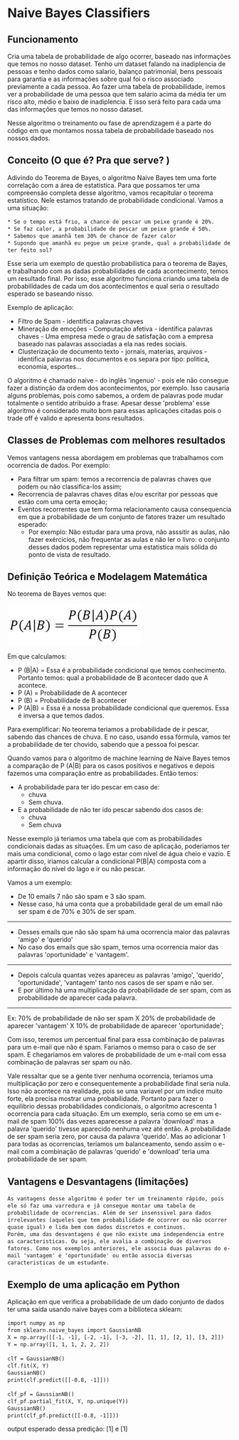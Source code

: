 # Naive Bayes Classifiers


## Funcionamento

Cria uma tabela de probabilidade de algo ocorrer, baseado nas informações que temos no nosso dataset. 
Tenho um dataset falando na inadiplencia de pessoas e tenho dados como salario, balanço patrimonial, bens pessoais para garantia e as informações sobre qual foi o risco associado previamente a cada pessoa.
Ao fazer uma tabela de probabilidade, iremos ver a probabilidade de uma pessoa que tem salario acima da média ter um risco alto, médio e baixo de inadiplencia. E isso será feito para cada uma das informações que temos no nosso dataset.

Nesse algoritmo o treinamento ou fase de aprendizagem é a parte do código em que montamos nossa tabela de probabilidade baseado nos nossos dados. 



## Conceito (O que é? Pra que serve? )

Adivindo do Teorema de Bayes, o algoritmo Naive Bayes tem uma forte correlação com a área de estatística. Para que possamos ter uma compreensão completa desse algoritmo, vamos recapitular o teorema estatístico. Nele estamos tratando de probabilidade condicional. Vamos a uma situação: 
    
    * Se o tempo está frio, a chance de pescar um peixe grande é 20%. 
    * Se faz calor, a probabilidade de pescar um peixe grande é 50%. 
    * Sabemos que amanhã tem 30% de chance de fazer calor
    * Supondo que amanhã eu pegue um peixe grande, qual a probabilidade de ter feito sol?

Esse seria um exemplo de questão probabilistica para o teorema de Bayes, e trabalhando com as dadas probabilidades de cada acontecimento, temos um resultado final. Por isso, esse algoritmo funciona criando uma tabela de probabilidades de cada um dos acontecimentos e qual seria o resultado esperado se baseando nisso.

Exemplo de aplicação:

* Filtro de Spam - identifica palavras chaves
* Mineração de emoções - Computação afetiva - identifica palavras chaves - Uma empresa mede o grau de satisfação com a empresa baseado nas palavras associadas a ela nas redes sociais.
* Clusterização de documento texto - jornais, materias, arquivos - identifica palavras nos documentos e os separa por tipo: politica, economia, esportes...


O algoritmo é chamado naive - do inglês 'ingenuo' - pois ele não consegue fazer a distinção da ordem dos acontecimentos, por exemplo. Isso causaria alguns problemas, pois como sabemos, a ordem de palavras pode mudar totalmente o sentido atribuido a frase. Apesar desse 'problema' esse algoritmo é considerado muito bom para essas aplicações citadas pois o trade off é valido e apresenta bons resultados.

## Classes de Problemas com melhores resultados

Vemos vantagens nessa abordagem em problemas que trabalhamos com ocorrencia de dados. Por exemplo:
*   Para filtrar um spam: temos a recorrencia de palavras chaves que podem ou não classifica-los assim;
*   Recorrencia de palavras chaves ditas e/ou escritar por pessoas que estão com uma certa emoção;
*   Eventos recorrentes que tem forma relacionamento causa consequencia em que a probabilidade de um conjunto de fatores trazer um resultado esperado:
    *   Por exemplo: Não estudar para uma prova, não asssitir as aulas, não fazer exércicios, não frequentar as aulas e não ler o livro: o conjunto desses dados podem representar uma estatistica mais sólida do ponto de vista de resultado.

## Definição Teórica e Modelagem Matemática

No teorema de Bayes vemos que:

<div>
<img src="Naive-bayes.jpg">
</div>

Em que calculamos:

*   P (B|A) = Essa é a probabilidade condicional que temos conhecimento. Portanto temos: qual a probabilidade de B acontecer dado que A acontece.
*   P (A) = Probabilidade de A acontecer
*   P (B) = Probabilidade de B acontecer
*   P (A|B) = Essa é a nossa probabilidade condicional que queremos. Essa é inversa a que temos dados. 

Para exemplificar: No teorema teriamos a probabilidade de ir pescar, sabendo das chances de chuva. E no caso, usando essa fórmula, vamos ter a probabilidade de ter chovido, sabendo que a pessoa foi pescar.

Quando vamos para o algoritmo de machine learning de Naive Bayes temos a comparação de P (A|B) para os casos positivos e negativos e depois fazemos uma comparação entre as probabilidades.
Então temos: 
*   A probabilidade para ter ido pescar em caso de:
    *   chuva
    *   Sem chuva.
*   E a probabilidade de não ter ido pescar sabendo dos casos de:
    *   chuva
    *   Sem chuva
  
Nesse exemplo já teriamos uma tabela que com as probabilidades condicionais dadas as situações. Em um caso de aplicação, poderiamos ter mais uma condicional, como o lago estar com nível de água cheio e vazio. E apartir disso, iriamos calcular a condicional P(B|A) composta com a informação do nível do lago e ir ou não pescar.

Vamos a um exemplo:

*   De 10 emails 7 não são spam e 3 são spam.
*   Nesse caso, há uma conta que a probabilidade geral de um email não ser spam é de 70% e 30% de ser spam.
---
*   Desses emails que não são spam há uma ocorrencia maior das palavras 'amigo' e 'querido'
*   No caso dos emails que são spam, temos uma ocorrencia maior das palavras 'oportunidade' e 'vantagem'.
---
*   Depois calcula quantas vezes apareceu as palavras 'amigo', 'querido', 'oportunidade', 'vantagem' tanto nos casos de ser spam e não ser. 
*   E por último há uma multiplicação da probabilidade de ser spam, com as probabilidade de aparecer cada palavra.
---
Ex: 70% de probabilidade de não ser spam X 20% de probabilidade de aparecer 'vantagem' X 10% de probabilidade de aparecer 'oportunidade';

Com isso, teremos um percentual final para essa combinação de palavras para um e-mail que não é spam. Fariamos o memso para o caso de ser spam. E chegariamos em valores de probabilidade de um e-mail com essa combinação de palavras ser spam ou não. 

Vale ressaltar que se a gente tiver nenhuma ocorrencia, teriamos uma multiplicação por zero e consequentemente a probabilidade final seria nula. Isso não acontece na realidade, pois se uma variavel por um indice muito forte, ela precisa mostrar uma probabilidade. Portanto para fazer o equilibrio dessas probabilidades condicionais, o algoritmo acrescenta 1 ocorrencia para cada situação. 
Em um exemplo, seria como se em um e-mail de spam 100% das vezes aparecesse a palavra 'download' mas a palavra 'querido' tivesse aparecido nenhuma vez até então. A probabilidade de ser spam seria zero, por causa da palavra 'querido'. Mas ao adicionar 1 para todas as ocorrencias, teriamos um balanceamento, sendo assim o e-mail com a combinação de palavras 'querido' e 'download' teria uma probabilidade de ser spam. 

## Vantagens e Desvantagens (limitações)

    As vantagens desse algoritmo é poder ter um treinamento rápido, pois ele só faz uma varredura e já consegue montar uma tabela de probabilidade de ocorrencias. Além de ser insenssivel para dados irrelevantes (aqueles que tem probabilidade de ocorrer ou não ocorrer quase igual) e lida bem com dados discretos e continuos.
    Porém, uma das desvantagens é que não existe uma independencia entre as caracteristicas. Ou seja, ele avalia a combinação de diversos fatores. Como nos exemplos anteriores, ele associa duas palavras do e-mail 'vantagem' e 'oportunidade' ou então associa diversas caracteristicas de um estudante.

## Exemplo de uma aplicação em Python

Aplicação em que verifica a probabilidade de um dado conjunto de dados ter uma saída usando naive bayes com a biblioteca sklearn:

```python:
import numpy as np
from sklearn.naive_bayes import GaussianNB
X = np.array([[-1, -1], [-2, -1], [-3, -2], [1, 1], [2, 1], [3, 2]])
Y = np.array([1, 1, 1, 2, 2, 2])

clf = GaussianNB()
clf.fit(X, Y)
GaussianNB()
print(clf.predict([[-0.8, -1]]))

clf_pf = GaussianNB()
clf_pf.partial_fit(X, Y, np.unique(Y))
GaussianNB()
print(clf_pf.predict([[-0.8, -1]]))
```

output esperado dessa predição: [1] e [1]